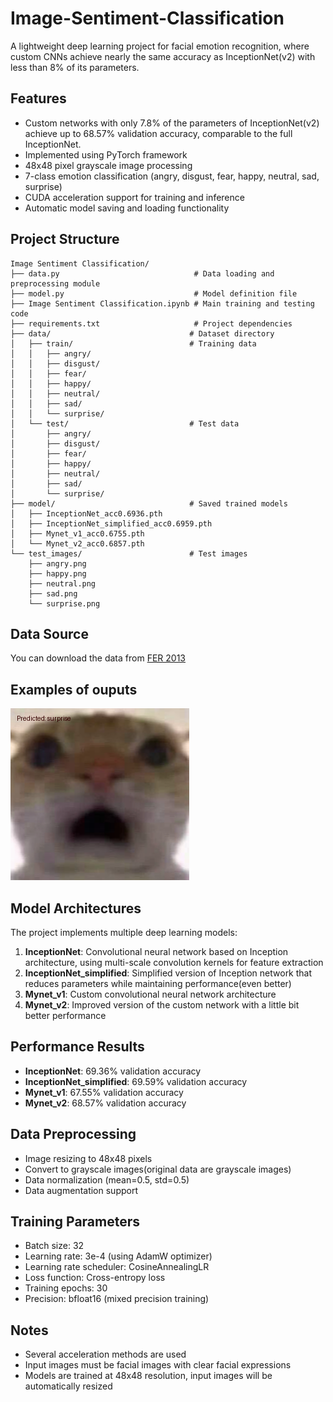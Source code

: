 # Image-Sentiment-Classification

A lightweight deep learning project for facial emotion recognition, where custom CNNs achieve nearly the same accuracy as InceptionNet(v2) with less than 8% of its parameters.

## Features

- Custom networks with only 7.8% of the parameters of InceptionNet(v2) achieve up to 68.57% validation accuracy, comparable to the full InceptionNet.
- Implemented using PyTorch framework
- 48x48 pixel grayscale image processing
- 7-class emotion classification (angry, disgust, fear, happy, neutral, sad, surprise)
- CUDA acceleration support for training and inference
- Automatic model saving and loading functionality

## Project Structure

```
Image Sentiment Classification/
├── data.py                              # Data loading and preprocessing module
├── model.py                             # Model definition file
├── Image Sentiment Classification.ipynb # Main training and testing code
├── requirements.txt                     # Project dependencies
├── data/                               # Dataset directory
│   ├── train/                          # Training data
│   │   ├── angry/
│   │   ├── disgust/
│   │   ├── fear/
│   │   ├── happy/
│   │   ├── neutral/
│   │   ├── sad/
│   │   └── surprise/
│   └── test/                           # Test data
│       ├── angry/
│       ├── disgust/
│       ├── fear/
│       ├── happy/
│       ├── neutral/
│       ├── sad/
│       └── surprise/
├── model/                              # Saved trained models
│   ├── InceptionNet_acc0.6936.pth
│   ├── InceptionNet_simplified_acc0.6959.pth
│   ├── Mynet_v1_acc0.6755.pth
│   └── Mynet_v2_acc0.6857.pth
└── test_images/                        # Test images
    ├── angry.png
    ├── happy.png
    ├── neutral.png
    ├── sad.png
    └── surprise.png
```

## Data Source

You can download the data from [FER 2013](https://www.kaggle.com/datasets/msambare/fer2013)

## Examples of ouputs

![Surprising cat](test_images/surprise_result.png)

## Model Architectures

The project implements multiple deep learning models:

1. **InceptionNet**: Convolutional neural network based on Inception architecture, using multi-scale convolution kernels for feature extraction
2. **InceptionNet_simplified**: Simplified version of Inception network that reduces parameters while maintaining performance(even better)
3. **Mynet_v1**: Custom convolutional neural network architecture 
4. **Mynet_v2**: Improved version of the custom network with a little bit better performance

## Performance Results

- **InceptionNet**: 69.36% validation accuracy
- **InceptionNet_simplified**: 69.59% validation accuracy
- **Mynet_v1**: 67.55% validation accuracy
- **Mynet_v2**: 68.57% validation accuracy

## Data Preprocessing

- Image resizing to 48x48 pixels
- Convert to grayscale images(original data are grayscale images)
- Data normalization (mean=0.5, std=0.5)
- Data augmentation support

## Training Parameters

- Batch size: 32
- Learning rate: 3e-4 (using AdamW optimizer)
- Learning rate scheduler: CosineAnnealingLR
- Loss function: Cross-entropy loss
- Training epochs: 30
- Precision: bfloat16 (mixed precision training)

## Notes

- Several acceleration methods are used
- Input images must be facial images with clear facial expressions
- Models are trained at 48x48 resolution, input images will be automatically resized
